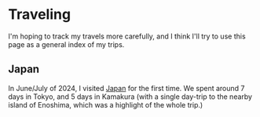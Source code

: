 # Traveling

I'm hoping to track my travels more carefully, and I think I'll try to use this page as a general index of my trips.

## Japan

In June/July of 2024, I visited [Japan](japan.html) for the first time. We spent around 7 days in Tokyo, and 5 days in Kamakura (with a single day-trip to the nearby island of Enoshima, which was a highlight of the whole trip.)
